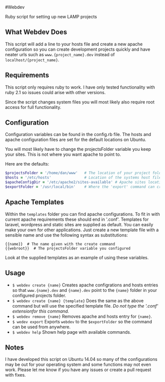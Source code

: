 #Webdev

Ruby script for setting up new LAMP projects

## What Webdev Does

This script will add a line to your hosts file and create a new apache configuration so you can create development projects quickly and have neater urls such as `www.{project_name}.dev` instead of `localhost/{project_name}`.

## Requirements

This script only requires ruby to work. I have only tested functionality with ruby 2.1 so issues could arise with other versions.

Since the script changes system files you will most likely also require root access for full functionality.

## Configuration

Configuration variables can be found in the config.rb file. The hosts and apache configuration files are set for the default locations on Ubuntu. 

You will most likely have to change the projectsFolder variable you keep your sites. This is not where you want apache to point to.

Here are the defaults:

``` ruby
$projectsFolder = '/home/dan/www'	# The location of your project folders
$hosts = '/etc/hosts'				# Location of the systems host file
$apacheConfigDir = '/etc/apache2/sites-available' # Apache sites location
$exportFolder = '/usr/local/bin' 	# Where the 'export' command can create a link from to allow the script to be ran from any location
```
## Apache Templates

Within the `templates` folder you can find apache configurations. To fit in with current apache requirements these should end in '.conf'. Templates for laravel, wordpress and static sites are supplied as default. You can easily make your own for other applications. Just create a new template file with a sensible name and use the following syntax as substitutions:

```
{{name}}  # The name given with the create command
{{webroot}}  # The projectsFolder variable you configured
```

Look at the supplied templates as an example of using these variables.

## Usage

* `$ webdev create {name}` Creates apache configrations and hosts entries so that `www.{name}.dev` and `{name}.dev` point to the `{name}` folder in your configured projects folder.
*  `$ webdev create {name} {template}` Does the same as the above command but will use the specified template file. *Do not type the '.conf' extensionfor this command.*
*  `$ webdev remove {name}` Removes apache and hosts entry for `{name}`.
*  `$ wedev export` Exports `webdev` to the `$exportFolder` so the command can be used from anywhere.
*  `$ webdev help` Shown help page with available commands.

## Notes

I have developed this script on Ubuntu 14.04 so many of the configurations may be out for your operating system and some functions may not even work. Please let me know if you have any issues or create a pull request with fixes. 